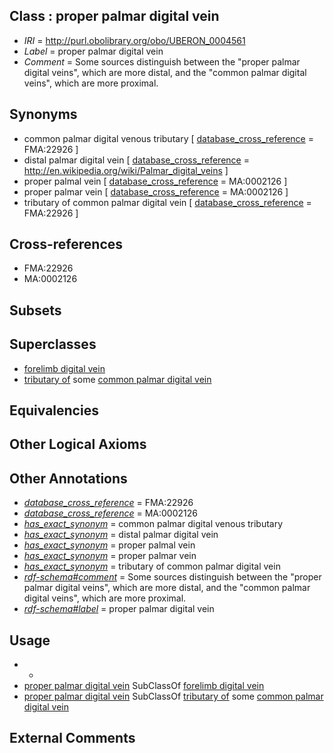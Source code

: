 
## Class : proper palmar digital vein

 * *IRI* = http://purl.obolibrary.org/obo/UBERON_0004561
 * *Label* = proper palmar digital vein
 * *Comment* = Some sources distinguish between the "proper palmar digital veins", which are more distal, and the "common palmar digital veins", which are more proximal.

## Synonyms

 * common palmar digital venous tributary [ [database_cross_reference](../../ef/oboInOwl#hasDbXref.md) = FMA:22926 ]
 * distal palmar digital vein [ [database_cross_reference](../../ef/oboInOwl#hasDbXref.md) = http://en.wikipedia.org/wiki/Palmar_digital_veins ]
 * proper palmal vein [ [database_cross_reference](../../ef/oboInOwl#hasDbXref.md) = MA:0002126 ]
 * proper palmar vein [ [database_cross_reference](../../ef/oboInOwl#hasDbXref.md) = MA:0002126 ]
 * tributary of common palmar digital vein [ [database_cross_reference](../../ef/oboInOwl#hasDbXref.md) = FMA:22926 ]

## Cross-references

 * FMA:22926
 * MA:0002126

## Subsets


## Superclasses

 * [forelimb digital vein](../../UBERON/63/UBERON_0004563.md)
 * [tributary of](../../RO/76/RO_0002376.md) some [common palmar digital vein](../../UBERON/12/UBERON_0001412.md)

## Equivalencies


## Other Logical Axioms


## Other Annotations

 * *[database_cross_reference](../../ef/oboInOwl#hasDbXref.md)* = FMA:22926
 * *[database_cross_reference](../../ef/oboInOwl#hasDbXref.md)* = MA:0002126
 * *[has_exact_synonym](../../ym/oboInOwl#hasExactSynonym.md)* = common palmar digital venous tributary
 * *[has_exact_synonym](../../ym/oboInOwl#hasExactSynonym.md)* = distal palmar digital vein
 * *[has_exact_synonym](../../ym/oboInOwl#hasExactSynonym.md)* = proper palmal vein
 * *[has_exact_synonym](../../ym/oboInOwl#hasExactSynonym.md)* = proper palmar vein
 * *[has_exact_synonym](../../ym/oboInOwl#hasExactSynonym.md)* = tributary of common palmar digital vein
 * *[rdf-schema#comment](../../nt/rdf-schema#comment.md)* = Some sources distinguish between the "proper palmar digital veins", which are more distal, and the "common palmar digital veins", which are more proximal.
 * *[rdf-schema#label](../../el/rdf-schema#label.md)* = proper palmar digital vein

## Usage

 * -
 * [proper palmar digital vein](../../UBERON/61/UBERON_0004561.md) SubClassOf [forelimb digital vein](../../UBERON/63/UBERON_0004563.md)
 * [proper palmar digital vein](../../UBERON/61/UBERON_0004561.md) SubClassOf [tributary of](../../RO/76/RO_0002376.md) some [common palmar digital vein](../../UBERON/12/UBERON_0001412.md)

## External Comments

